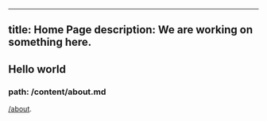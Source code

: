 ----
title: Home Page
description:  We are working on something here.
---

## Hello world
### path: /content/about.md

[/about](/content/about.md).